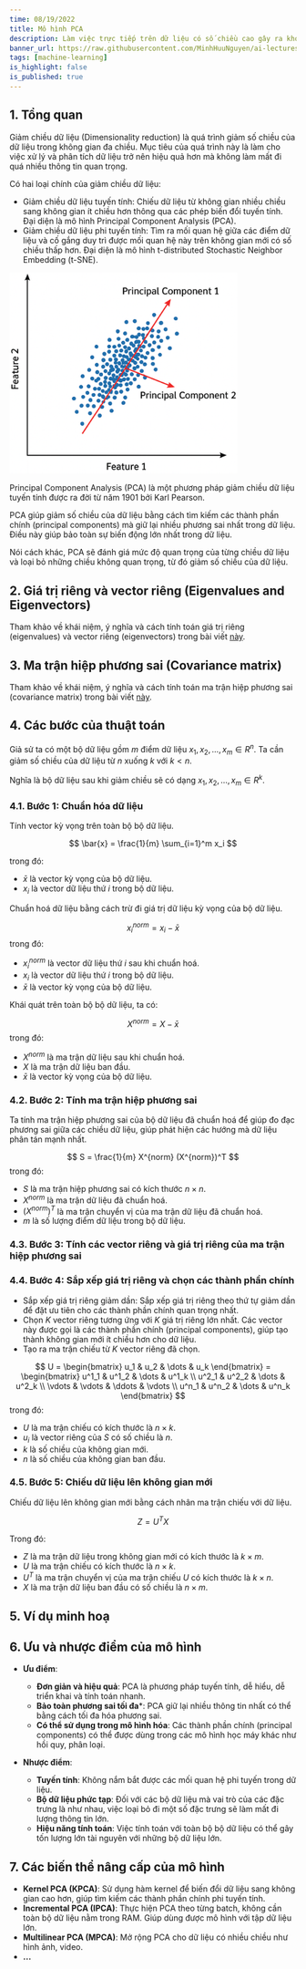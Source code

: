 ```yaml
---
time: 08/19/2022
title: Mô hình PCA
description: Làm việc trực tiếp trên dữ liệu có số chiều cao gây ra khó khăn cả về việc lưu trữ và tốc độ tính toán. Do đó, giảm chiều dữ liệu là một bài toán có tính ứng dụng cao trong Machine Learning, giúp lưu trữ và xử lý dữ liệu với hiệu năng tốt hơn. PCA là mô hình giảm chiều dữ liệu đại diện cho nhóm các mô hình tuyến tính, dựa vào các phép toán trên ma trận để giảm chiều dữ liệu.
banner_url: https://raw.githubusercontent.com/MinhHuuNguyen/ai-lectures/refs/heads/master/3_machine_learning/images/13-pca/banner.png
tags: [machine-learning]
is_highlight: false
is_published: true
---
```


## 1. Tổng quan

Giảm chiều dữ liệu (Dimensionality reduction) là quá trình giảm số chiều của dữ liệu trong không gian đa chiều.
Mục tiêu của quá trình này là làm cho việc xử lý và phân tích dữ liệu trở nên hiệu quả hơn mà không làm mất đi quá nhiều thông tin quan trọng.

Có hai loại chính của giảm chiều dữ liệu:
- Giảm chiều dữ liệu tuyến tính:
Chiếu dữ liệu từ không gian nhiều chiều sang không gian ít chiều hơn thông qua các phép biến đổi tuyến tính.
Đại diện là mô hình Principal Component Analysis (PCA).
- Giảm chiều dữ liệu phi tuyến tính:
Tìm ra mối quan hệ giữa các điểm dữ liệu và cố gắng duy trì được mối quan hệ này trên không gian mới có số chiều thấp hơn.
Đại diện là mô hình t-distributed Stochastic Neighbor Embedding (t-SNE).

<img src="https://raw.githubusercontent.com/MinhHuuNguyen/ai-lectures/refs/heads/master/3_machine_learning/images/13-pca/idea.png" width="400"/>

Principal Component Analysis (PCA) là một phương pháp giảm chiều dữ liệu tuyến tính được ra đời từ năm 1901 bởi Karl Pearson.

PCA giúp giảm số chiều của dữ liệu bằng cách tìm kiếm các thành phần chính (principal components) mà giữ lại nhiều phương sai nhất trong dữ liệu.
Điều này giúp bảo toàn sự biến động lớn nhất trong dữ liệu.

Nói cách khác, PCA sẽ đánh giá mức độ quan trọng của từng chiều dữ liệu và loại bỏ những chiều không quan trọng, từ đó giảm số chiều của dữ liệu.

## 2. Giá trị riêng và vector riêng (Eigenvalues and Eigenvectors)

Tham khảo về khái niệm, ý nghĩa và cách tính toán giá trị riêng (eigenvalues) và vector riêng (eigenvectors) trong bài viết [này](/blog/gia-tri-rieng-eigenvalues-va-vector-rieng-eigenvectors).

## 3. Ma trận hiệp phương sai (Covariance matrix)

Tham khảo về khái niệm, ý nghĩa và cách tính toán ma trận hiệp phương sai (covariance matrix) trong bài viết [này](/blog/cac-phan-phoi-xac-suat).

## 4. Các bước của thuật toán

Giả sử ta có một bộ dữ liệu gồm $m$ điểm dữ liệu $x_1, x_2, \dots, x_m \in R^n$.
Ta cần giảm số chiều của dữ liệu từ $n$ xuống $k$ với $k < n$.

Nghĩa là bộ dữ liệu sau khi giảm chiều sẽ có dạng $x_1, x_2, \dots, x_m \in R^k$.

### 4.1. Bước 1: Chuẩn hóa dữ liệu

Tính vector kỳ vọng trên toàn bộ bộ dữ liệu.

$$ \bar{x} = \frac{1}{m} \sum_{i=1}^m x_i $$

trong đó:
- $\bar{x}$ là vector kỳ vọng của bộ dữ liệu.
- $x_i$ là vector dữ liệu thứ $i$ trong bộ dữ liệu.

Chuẩn hoá dữ liệu bằng cách trừ đi giá trị dữ liệu kỳ vọng của bộ dữ liệu.

$$ x^{norm}_i = x_i - \bar{x} $$
trong đó:
- $x^{norm}_i$ là vector dữ liệu thứ $i$ sau khi chuẩn hoá.
- $x_i$ là vector dữ liệu thứ $i$ trong bộ dữ liệu.
- $\bar{x}$ là vector kỳ vọng của bộ dữ liệu.

Khái quát trên toàn bộ bộ dữ liệu, ta có:

$$ X^{norm} = X - \bar{x} $$
trong đó:
- $X^{norm}$ là ma trận dữ liệu sau khi chuẩn hoá.
- $X$ là ma trận dữ liệu ban đầu.
- $\bar{x}$ là vector kỳ vọng của bộ dữ liệu.

### 4.2. Bước 2: Tính ma trận hiệp phương sai

Ta tính ma trận hiệp phương sai của bộ dữ liệu đã chuẩn hoá để giúp đo đạc phương sai giữa các chiều dữ liệu, giúp phát hiện các hướng mà dữ liệu phân tán mạnh nhất.

$$ S = \frac{1}{m} X^{norm} (X^{norm})^T $$
trong đó:
- $S$ là ma trận hiệp phương sai có kích thước $n \times n$.
- $X^{norm}$ là ma trận dữ liệu đã chuẩn hoá.
- $(X^{norm})^T$ là ma trận chuyển vị của ma trận dữ liệu đã chuẩn hoá.
- $m$ là số lượng điểm dữ liệu trong bộ dữ liệu.

### 4.3. Bước 3: Tính các vector riêng và giá trị riêng của ma trận hiệp phương sai


### 4.4. Bước 4: Sắp xếp giá trị riêng và chọn các thành phần chính

- Sắp xếp giá trị riêng giảm dần:
Sắp xếp giá trị riêng theo thứ tự giảm dần để đặt ưu tiên cho các thành phần chính quan trọng nhất.
- Chọn $K$ vector riêng tương ứng với $K$ giá trị riêng lớn nhất.
Các vector này được gọi là các thành phần chính (principal components), giúp tạo thành không gian mới ít chiều hơn cho dữ liệu.
- Tạo ra ma trận chiếu từ $K$ vector riêng đã chọn.

$$
U
= \begin{bmatrix} u_1 & u_2 & \dots & u_k \end{bmatrix}
= \begin{bmatrix}
u^1_1 & u^1_2 & \dots & u^1_k \\
u^2_1 & u^2_2 & \dots & u^2_k \\
\vdots & \vdots & \ddots & \vdots \\
u^n_1 & u^n_2 & \dots & u^n_k
\end{bmatrix}
$$
trong đó:
- $U$ là ma trận chiếu có kích thước là $n \times k$.
- $u_i$ là vector riêng của $S$ có số chiều là $n$.
- $k$ là số chiều của không gian mới.
- $n$ là số chiều của không gian ban đầu.

### 4.5. Bước 5: Chiếu dữ liệu lên không gian mới

Chiếu dữ liệu lên không gian mới bằng cách nhân ma trận chiếu với dữ liệu.

$$ Z = U^T X $$

Trong đó:
- $Z$ là ma trận dữ liệu trong không gian mới có kích thước là $k \times m$.
- $U$ là ma trận chiếu có kích thước là $n \times k$.
- $U^T$ là ma trận chuyển vị của ma trận chiếu $U$ có kích thước là $k \times n$.
- $X$ là ma trận dữ liệu ban đầu có số chiều là $n \times m$.

## 5. Ví dụ minh hoạ

## 6. Ưu và nhược điểm của mô hình

- **Ưu điểm**:
    - **Đơn giản và hiệu quả**: PCA là phương pháp tuyến tính, dễ hiểu, dễ triển khai và tính toán nhanh.
    - **Bảo toàn phương sai tối đa***: PCA giữ lại nhiều thông tin nhất có thể bằng cách tối đa hóa phương sai.
    - **Có thể sử dụng trong mô hình hóa**: Các thành phần chính (principal components) có thể được dùng trong các mô hình học máy khác như hồi quy, phân loại.

- **Nhược điểm**:
    - **Tuyến tính**: Không nắm bắt được các mối quan hệ phi tuyến trong dữ liệu.
    - **Bộ dữ liệu phức tạp**: Đối với các bộ dữ liệu mà vai trò của các đặc trưng là như nhau, việc loại bỏ đi một số đặc trưng sẽ làm mất đi lượng thông tin lớn.
    - **Hiệu năng tính toán**: Việc tính toán với toàn bộ bộ dữ liệu có thể gây tốn lượng lớn tài nguyên với những bộ dữ liệu lớn.

## 7. Các biến thể nâng cấp của mô hình

- **Kernel PCA (KPCA)**: Sử dụng hàm kernel để biến đổi dữ liệu sang không gian cao hơn, giúp tìm kiếm các thành phần chính phi tuyến tính.
- **Incremental PCA (IPCA)**: Thực hiện PCA theo từng batch, không cần toàn bộ dữ liệu nằm trong RAM.
Giúp dùng được mô hình với tập dữ liệu lớn.
- **Multilinear PCA (MPCA)**: Mở rộng PCA cho dữ liệu có nhiều chiều như hình ảnh, video.
- **...**
